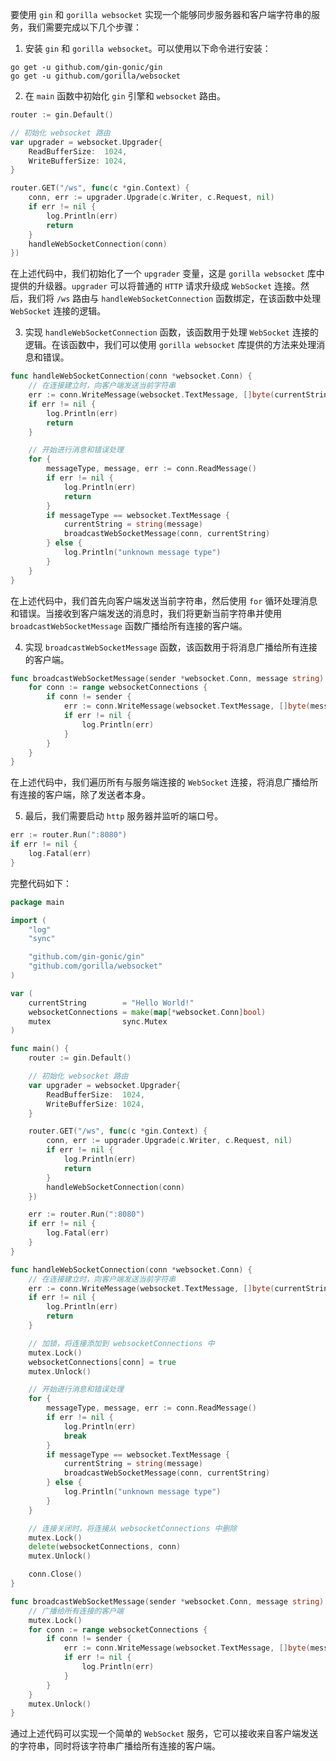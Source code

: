 要使用 `gin` 和 `gorilla websocket` 实现一个能够同步服务器和客户端字符串的服务，我们需要完成以下几个步骤：

1. 安装 `gin` 和 `gorilla websocket`。可以使用以下命令进行安装：

```
go get -u github.com/gin-gonic/gin
go get -u github.com/gorilla/websocket
```

2. 在 `main` 函数中初始化 `gin` 引擎和 `websocket` 路由。

```go
router := gin.Default()

// 初始化 websocket 路由
var upgrader = websocket.Upgrader{
    ReadBufferSize:  1024,
    WriteBufferSize: 1024,
}

router.GET("/ws", func(c *gin.Context) {
    conn, err := upgrader.Upgrade(c.Writer, c.Request, nil)
    if err != nil {
        log.Println(err)
        return
    }
    handleWebSocketConnection(conn)
})
```

在上述代码中，我们初始化了一个 `upgrader` 变量，这是 `gorilla websocket` 库中提供的升级器。`upgrader` 可以将普通的 `HTTP` 请求升级成 `WebSocket` 连接。然后，我们将 `/ws` 路由与 `handleWebSocketConnection` 函数绑定，在该函数中处理 `WebSocket` 连接的逻辑。

3. 实现 `handleWebSocketConnection` 函数，该函数用于处理 `WebSocket` 连接的逻辑。在该函数中，我们可以使用 `gorilla websocket` 库提供的方法来处理消息和错误。

```go
func handleWebSocketConnection(conn *websocket.Conn) {
    // 在连接建立时，向客户端发送当前字符串
    err := conn.WriteMessage(websocket.TextMessage, []byte(currentString))
    if err != nil {
        log.Println(err)
        return
    }

    // 开始进行消息和错误处理
    for {
        messageType, message, err := conn.ReadMessage()
        if err != nil {
            log.Println(err)
            return
        }
        if messageType == websocket.TextMessage {
            currentString = string(message)
            broadcastWebSocketMessage(conn, currentString)
        } else {
            log.Println("unknown message type")
        }
    }
}
```

在上述代码中，我们首先向客户端发送当前字符串，然后使用 `for` 循环处理消息和错误。当接收到客户端发送的消息时，我们将更新当前字符串并使用 `broadcastWebSocketMessage` 函数广播给所有连接的客户端。

4. 实现 `broadcastWebSocketMessage` 函数，该函数用于将消息广播给所有连接的客户端。

```go
func broadcastWebSocketMessage(sender *websocket.Conn, message string) {
    for conn := range websocketConnections {
        if conn != sender {
            err := conn.WriteMessage(websocket.TextMessage, []byte(message))
            if err != nil {
                log.Println(err)
            }
        }
    }
}
```

在上述代码中，我们遍历所有与服务端连接的 `WebSocket` 连接，将消息广播给所有连接的客户端，除了发送者本身。

5. 最后，我们需要启动 `http` 服务器并监听的端口号。

```go
err := router.Run(":8080")
if err != nil {
    log.Fatal(err)
}
```

完整代码如下：

```go
package main

import (
    "log"
    "sync"

    "github.com/gin-gonic/gin"
    "github.com/gorilla/websocket"
)

var (
    currentString        = "Hello World!"
    websocketConnections = make(map[*websocket.Conn]bool)
    mutex                sync.Mutex
)

func main() {
    router := gin.Default()

    // 初始化 websocket 路由
    var upgrader = websocket.Upgrader{
        ReadBufferSize:  1024,
        WriteBufferSize: 1024,
    }

    router.GET("/ws", func(c *gin.Context) {
        conn, err := upgrader.Upgrade(c.Writer, c.Request, nil)
        if err != nil {
            log.Println(err)
            return
        }
        handleWebSocketConnection(conn)
    })

    err := router.Run(":8080")
    if err != nil {
        log.Fatal(err)
    }
}

func handleWebSocketConnection(conn *websocket.Conn) {
    // 在连接建立时，向客户端发送当前字符串
    err := conn.WriteMessage(websocket.TextMessage, []byte(currentString))
    if err != nil {
        log.Println(err)
        return
    }

    // 加锁，将连接添加到 websocketConnections 中
    mutex.Lock()
    websocketConnections[conn] = true
    mutex.Unlock()

    // 开始进行消息和错误处理
    for {
        messageType, message, err := conn.ReadMessage()
        if err != nil {
            log.Println(err)
            break
        }
        if messageType == websocket.TextMessage {
            currentString = string(message)
            broadcastWebSocketMessage(conn, currentString)
        } else {
            log.Println("unknown message type")
        }
    }

    // 连接关闭时，将连接从 websocketConnections 中删除
    mutex.Lock()
    delete(websocketConnections, conn)
    mutex.Unlock()

    conn.Close()
}

func broadcastWebSocketMessage(sender *websocket.Conn, message string) {
    // 广播给所有连接的客户端
    mutex.Lock()
    for conn := range websocketConnections {
        if conn != sender {
            err := conn.WriteMessage(websocket.TextMessage, []byte(message))
            if err != nil {
                log.Println(err)
            }
        }
    }
    mutex.Unlock()
}
```

通过上述代码可以实现一个简单的 `WebSocket` 服务，它可以接收来自客户端发送的字符串，同时将该字符串广播给所有连接的客户端。